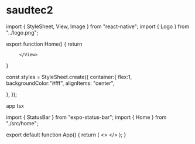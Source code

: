 # saudtec2

import { StyleSheet, View, Image } from "react-native";
import { Logo } from "../logo.png";

export  function Home() {
 return  <View style={styles.container}>
           <Image source={Logo} style={styles.logo}/>
         
         </View>
}

const styles = StyleSheet.create({
   container:{
    flex:1,
    backgroundColor:"#fff",
    alignItems: "center",
    
   },
});






app tsx 


import { StatusBar } from "expo-status-bar";
import { Home } from "./src/home";

export default function App() {
 return (
  <>
    <Home/>
    <StatusBar style="auto" /> 
  </>
 );
}


